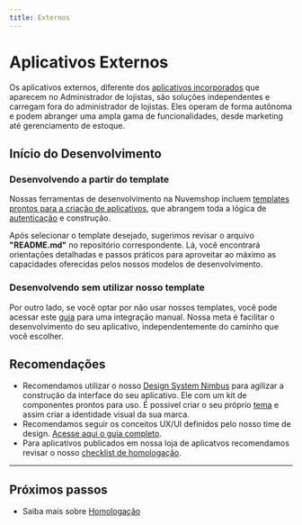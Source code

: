```yaml
---
title: Externos
---
```


# Aplicativos Externos

Os aplicativos externos, diferente dos [aplicativos incorporados](./native.md) que aparecem no Administrador de lojistas, são soluções independentes e carregam fora do administrador de lojistas. Eles operam de forma autônoma e podem abranger uma ampla gama de funcionalidades, desde marketing até gerenciamento de estoque.

## Início do Desenvolvimento

### Desenvolvendo a partir do template

Nossas ferramentas de desenvolvimento na Nuvemshop incluem [templates prontos para a criação de aplicativos](../developer-tools/templates#tipos-de-template), que abrangem toda a lógica de [autenticação](../applications/overview#autenticando-seu-aplicativo) e construção.

Após selecionar o template desejado, sugerimos revisar o arquivo **"README.md"** no repositório correspondente. Lá, você encontrará orientações detalhadas e passos práticos para aproveitar ao máximo as capacidades oferecidas pelos nossos modelos de desenvolvimento.

### Desenvolvendo sem utilizar nosso template

Por outro lado, se você optar por não usar nossos templates, você pode acessar este [guia](./authentication.md) para uma integração manual. Nossa meta é facilitar o desenvolvimento do seu aplicativo, independentemente do caminho que você escolher.

## Recomendações

- Recomendamos utilizar o nosso [Design System Nimbus](../developer-tools/nimbus.md) para agilizar a construção da interface do seu aplicativo. Ele com um kit de componentes prontos para uso. É possivel criar o seu próprio [tema](https://nimbus.nuvemshop.com.br/documentation/resources/themes) e assim criar a identidade visual da sua marca.
- Recomendamos seguir os conceitos UX/UI definidos pelo nosso time de design. [Acesse aqui o guia completo](../design-guidelines/overview.md).
- Para aplicativos publicados em nossa loja de aplicatvos recomendamos revisar o nosso [checklist de homologação](../homologation/overview.md).

---

## Próximos passos

- Saiba mais sobre [Homologação](../homologation/overview.md)
